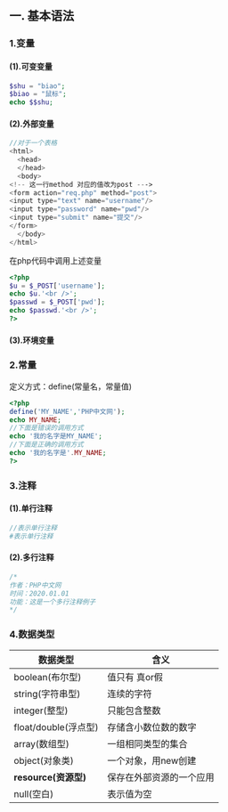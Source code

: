 ## 一. 基本语法

### 1.变量

#### (1).可变变量

```php
$shu = "biao";
$biao = "鼠标";
echo $$shu;
```

#### (2).外部变量

```php
//对于一个表格
<html>
  <head>
  </head>
  <body>
<!-- 这一行method 对应的值改为post --->
<form action="req.php" method="post">
<input type="text" name="username"/>
<input type="password" name="pwd"/>
<input type="submit" name="提交"/>
</form>
  </body>
</html>
```

在php代码中调用上述变量

```php
<?php
$u = $_POST['username'];
echo $u.'<br />';
$passwd = $_POST['pwd'];
echo $passwd.'<br />';
?>
```

#### (3).环境变量

### 2.常量

定义方式：define(常量名，常量值)

```php
<?php
define('MY_NAME','PHP中文网');
echo MY_NAME;
//下面是错误的调用方式
echo '我的名字是MY_NAME';
//下面是正确的调用方式
echo '我的名字是'.MY_NAME;
?>
```

### 3.注释

#### (1).单行注释

```php
//表示单行注释
#表示单行注释
```

#### (2).多行注释

```php
/*
作者：PHP中文网
时间：2020.01.01
功能：这是一个多行注释例子
*/
```

### 4.数据类型

| 数据类型             | 含义                     |
| -------------------- | ------------------------ |
| boolean(布尔型)      | 值只有 真or假            |
| string(字符串型)     | 连续的字符               |
| integer(整型)        | 只能包含整数             |
| float/double(浮点型) | 存储含小数位数的数字     |
| array(数组型)        | 一组相同类型的集合       |
| object(对象类)       | 一个对象，用new创建      |
| **resource(资源型)** | 保存在外部资源的一个应用 |
| null(空白)           | 表示值为空               |

